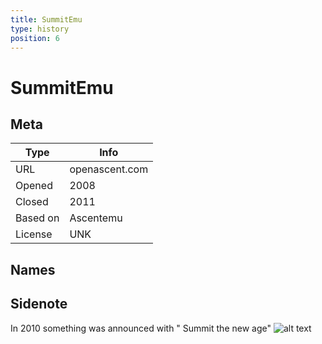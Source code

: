 ```yaml
---
title: SummitEmu
type: history
position: 6
---
```

# SummitEmu

## Meta

| Type | Info |
| ------------- | ------------- | 
| URL | openascent.com | 
| Opened | 2008 | 
| Closed | 2011 | 
| Based on | Ascentemu | 
| License | UNK |

## Names

## Sidenote
In 2010 something was announced with " Summit the new age"
![alt text](/Wiki/images/Summit_logo.png "Summit logo")
